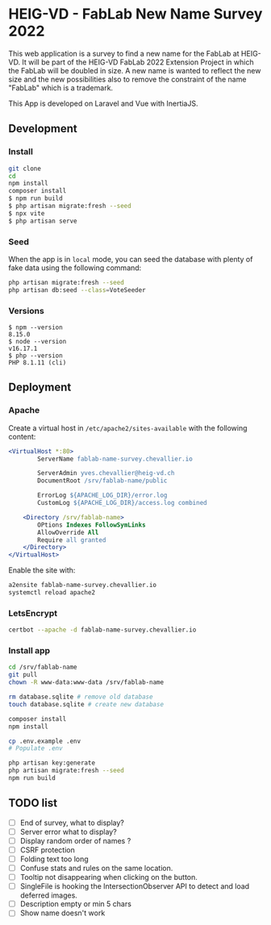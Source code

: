 # HEIG-VD - FabLab New Name Survey 2022

This web application is a survey to find a new name for the FabLab at HEIG-VD.
It will be part of the HEIG-VD FabLab 2022 Extension Project in which the FabLab will be doubled in size. A new name is wanted to reflect the new size and the new possibilities also to remove the constraint of the name "FabLab" which is a trademark.

This App is developed on Laravel and Vue with InertiaJS.

## Development

### Install

```bash
git clone
cd
npm install
composer install
$ npm run build
$ php artisan migrate:fresh --seed
$ npx vite
$ php artisan serve
```

### Seed

When the app is in `local` mode, you can seed the database with plenty of fake data using the following command:

```bash
php artisan migrate:fresh --seed
php artisan db:seed --class=VoteSeeder
```

### Versions

```
$ npm --version
8.15.0
$ node --version
v16.17.1
$ php --version
PHP 8.1.11 (cli)
```

## Deployment

### Apache

Create a virtual host in `/etc/apache2/sites-available` with the following content:

```apache
<VirtualHost *:80>
        ServerName fablab-name-survey.chevallier.io

        ServerAdmin yves.chevallier@heig-vd.ch
        DocumentRoot /srv/fablab-name/public

        ErrorLog ${APACHE_LOG_DIR}/error.log
        CustomLog ${APACHE_LOG_DIR}/access.log combined

    <Directory /srv/fablab-name>
        OPtions Indexes FollowSymLinks
        AllowOverride All
        Require all granted
    </Directory>
</VirtualHost>
```

Enable the site with:

```bash
a2ensite fablab-name-survey.chevallier.io
systemctl reload apache2
```

### LetsEncrypt

```bash
certbot --apache -d fablab-name-survey.chevallier.io
```

### Install app

```bash
cd /srv/fablab-name
git pull
chown -R www-data:www-data /srv/fablab-name

rm database.sqlite # remove old database
touch database.sqlite # create new database

composer install
npm install

cp .env.example .env
# Populate .env

php artisan key:generate
php artisan migrate:fresh --seed
npm run build
```

## TODO list

- [ ] End of survey, what to display?
- [ ] Server error what to display?
- [ ] Display random order of names ?
- [ ] CSRF protection
- [ ] Folding text too long
- [ ] Confuse stats and rules on the same location.
- [ ] Tooltip not disappearing when clicking on the button.
- [ ] SingleFile is hooking the IntersectionObserver API to detect and load deferred images.
- [ ] Description empty or min 5 chars
- [ ] Show name doesn't work 
